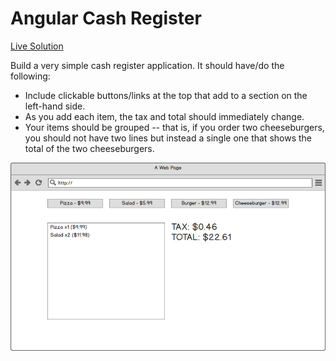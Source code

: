 # Angular Cash Register

[Live Solution](http://mherman.org/angular-cash-register/)

Build a very simple cash register application. It should have/do the following:

* Include clickable buttons/links at the top that add to a section on the left-hand side.
* As you add each item, the tax and total should immediately change.
* Your items should be grouped -- that is, if you order two cheeseburgers, you should not have two lines but instead a single one that shows the total of the two cheeseburgers.

![mockup](./mockup.png)